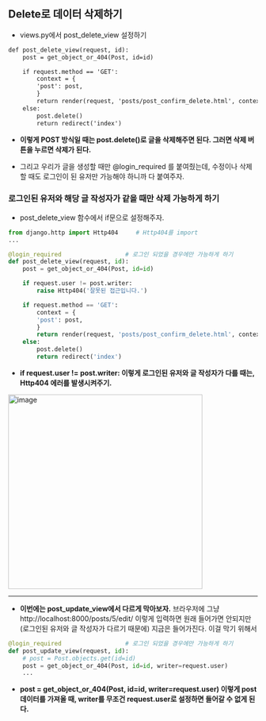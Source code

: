 ## Delete로 데이터 삭제하기
- views.py에서 post_delete_view 설정하기

```html
def post_delete_view(request, id):
    post = get_object_or_404(Post, id=id)

    if request.method == 'GET':
        context = {
        'post': post,
        }
        return render(request, 'posts/post_confirm_delete.html', context)
    else:
        post.delete()
        return redirect('index')
```

- **이렇게 POST 방식일 때는 post.delete()로 글을 삭제해주면 된다. 그러면 삭제 버튼을 누르면 삭제가 된다.** 


- 그리고 우리가 글을 생성할 때만 @login_required 를 붙여줬는데, 수정이나 삭제할 때도 로그인이 된 유저만 가능해야 하니까 다 붙여주자.


### 로그인된 유저와 해당 글 작성자가 같을 때만 삭제 가능하게 하기
- post_delete_view 함수에서 if문으로 설정해주자.

```python
from django.http import Http404     # Http404를 import
...

@login_required                  # 로그인 되었을 경우에만 가능하게 하기
def post_delete_view(request, id):
    post = get_object_or_404(Post, id=id)

    if request.user != post.writer:
        raise Http404('잘못된 접근입니다.')

    if request.method == 'GET':
        context = {
        'post': post,
        }
        return render(request, 'posts/post_confirm_delete.html', context)
    else:
        post.delete()
        return redirect('index')
```

- **if request.user != post.writer: 이렇게 로그인된 유저와 글 작성자가 다를 때는, Http404 에러를 발생시켜주기.**

<img width="392" alt="image" src="https://user-images.githubusercontent.com/95380638/164421322-4716caae-2c38-4752-9ae7-1666789f0fbd.png">


* * *
- **이번에는 post_update_view에서 다르게 막아보자.** 브라우저에 그냥 http://localhost:8000/posts/5/edit/ 이렇게 입력하면 원래 들어가면 안되지만(로그인된 유저와 글 작성자가 다르기 때문에)
  지금은 들어가진다. 이걸 막기 위해서

```python
@login_required                  # 로그인 되었을 경우에만 가능하게 하기
def post_update_view(request, id):
    # post = Post.objects.get(id=id)
    post = get_object_or_404(Post, id=id, writer=request.user)
    ...
```

- **post = get_object_or_404(Post, id=id, writer=request.user) 이렇게 post 데이터를 가져올 때, writer를 무조건 request.user로 설정하면 들어갈 수 없게 된다.**





